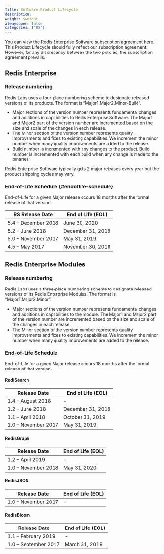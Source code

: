 ```yaml
---
Title: Software Product Lifecycle
description: 
weight: $weight
alwaysopen: false
categories: ["RS"]
---
```

You can view the Redis Enterprise Software subscription agreement [here](https://redislabs.com/company/terms-of-use#software).
This Product Lifecycle should fully reflect our subscription agreement.
However, for any discrepancy between the two policies, the subscription agreement prevails.

## Redis Enterprise 
### Release numbering

Redis Labs uses a four-place numbering scheme to designate released versions of its products.
The format is “Major1.Major2.Minor-Build”.

- Major sections of the version number represents fundamental changes and additions in
    capabilities to Redis  Enterprise Software. The Major1 and Major2 part of the
    version number are incremented based on the size and scale of the changes in each
    release.
- The Minor section of the version number represents quality improvements and fixes to
    existing capabilities. We increment the minor number when many quality improvements
    are added to the release.
- Build number is incremented with any changes to the product. Build number is
    incremented with each build when any change is made to the binaries.

Redis Enterprise Software typically gets 2 major releases every year but the product shipping cycles may vary.

### End-of-Life Schedule {#endoflife-schedule}

End-of-Life for a given Major release occurs 18 months after the formal release of
that version.

| RS Release Date | End of Life (EOL)  |
| ----------------------------------------- | ------------------ |
| 5.4 – December 2018                       | June 30, 2020      |
| 5.2 – June 2018                           | December 31, 2019  |
| 5.0 – November 2017                       | May 31, 2019       |
| 4.5 – May 2017                            | November 30, 2018  |

## Redis Enterprise Modules
### Release numbering

Redis Labs uses a three-place numbering scheme to designate released versions of its Redis Enterprise Modules.
The format is “Major1.Major2.Minor”.

- Major sections of the version number represents fundamental changes and additions in
    capabilities to the module. The Major1 and Major2 part of the
    version number are incremented based on the size and scale of the changes in each
    release.
- The Minor section of the version number represents quality improvements and fixes to
    existing capabilities. We increment the minor number when many quality improvements
    are added to the release.
    
### End-of-Life Schedule

End-of-Life for a given Major release occurs 18 months after the formal release of
that version.

#### RediSearch

| Release Date | End of Life (EOL)  |
| ----------------------------------------- | ------------------ |
| 1.4 – August 2018                         | -                  |
| 1.2 – June 2018                           | December 31, 2019  |
| 1.1 – April 2018                          | October 31, 2019   |
| 1.0 – November 2017                       | May 31, 2019       |


#### RedisGraph

| Release Date | End of Life (EOL)  |
| ----------------------------------------- | ------------------ |
| 1.2 – April 2019                          | -                  |
| 1.0 – November 2018                       | May 31, 2020       |


#### RedisJSON

| Release Date | End of Life (EOL)  |
| ----------------------------------------- | ------------------ |
| 1.0 – November 2017                       | -                  |


#### RedisBloom

| Release Date | End of Life (EOL)  |
| ----------------------------------------- | ------------------ |
| 1.1 – February 2019                       | -                  |
| 1.0 – September 2017                      | March 31, 2019     |
